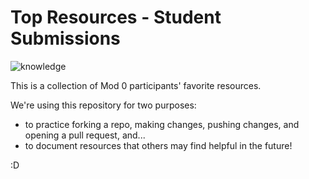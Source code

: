 # Top Resources - Student Submissions
![knowledge](https://media.tenor.com/images/508aed702ed7d1ed953d09ec4857e265/tenor.gif)

This is a collection of Mod 0 participants' favorite resources.

We're using this repository for two purposes:

- to practice forking a repo, making changes, pushing changes, and opening a pull request, and...
- to document resources that others may find helpful in the future!

:D 
